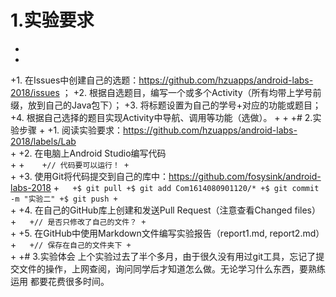 # 1.实验要求
 +
 +
 +1. 在Issues中创建自己的选题：https://github.com/hzuapps/android-labs-2018/issues ；
 +2. 根据自选题目，编写一个或多个Activity（所有均带上学号前缀，放到自己的Java包下）；
 +3. 将标题设置为自己的学号+对应的功能或题目；
 +4. 根据自己选择的题目实现Activity中导航、调用等功能（选做）。
 +
 +
 +# 2.实验步骤
 +
 +1. 阅读实验要求：https://github.com/hzuapps/android-labs-2018/labels/Lab   
 +
 +2. 在电脑上Android Studio编写代码  
 +
 +```   
 +// 代码要可以运行！
 +```   
 +
 +3. 使用Git将代码提交到自己的库中：https://github.com/fosysink/android-labs-2018
 +```  
 +$ git pull
 +$ git add Com1614080901120/*
 +$ git commit -m "实验二"
 +$ git push
 +```  
 +
 +4. 在自己的GitHub库上创建和发送Pull Request（注意查看Changed files）  
 +```  
 +// 是否只修改了自己的文件？
 +```  
 +
 +5. 在GitHub中使用Markdown文件编写实验报告（report1.md, report2.md）  
 +```  
 +// 保存在自己的文件夹下
 +```  
 +
 +# 3.实验体会
     上个实验过去了半个多月，由于很久没有用过git工具，忘记了提交文件的操作，上网查阅，询问同学后才知道怎么做。无论学习什么东西，要熟练运用
     都要花费很多时间。
